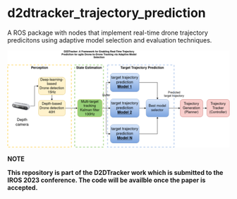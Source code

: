 # d2dtracker_trajectory_prediction
A ROS package with nodes that implement real-time drone trajectory predicitons using adaptive model selection and evaluation techniques. 

![D2DTracker System Architecture](/images/d2dtracker_system_architecture.png "D2DTracker System Architecture")

**NOTE**

**This repository is part of the D2DTracker work which is submitted to the IROS 2023 conference. The code will be availble once the paper is accepted.**
